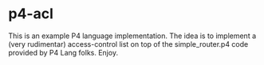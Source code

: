 # p4-acl
This is an example P4 language implementation. The idea is to implement a (very rudimentar) access-control list on top
of the simple_router.p4 code provided by P4 Lang folks.
Enjoy.
